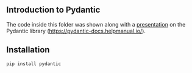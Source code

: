 ## Introduction to Pydantic

The code inside this folder was shown along with a [presentation](https://drive.google.com/file/d/1JZxpBIGPeOoWnZ_0HcMqhYfeAiituil_/view?usp=sharing) on the Pydantic library (https://pydantic-docs.helpmanual.io/).

## Installation
```
pip install pydantic
```